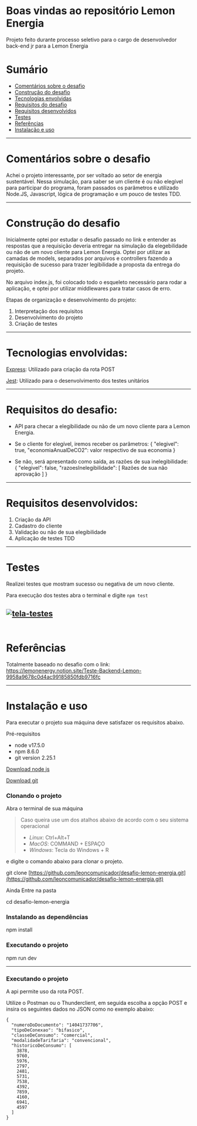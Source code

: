 # Boas vindas ao repositório Lemon Energia
Projeto feito durante processo seletivo para o cargo de desenvolvedor back-end jr para a Lemon Energia 

# Sumário

- [Comentários sobre o desafio](#comentários-sobre-o-desafio)
- [Construção do desafio](#construção-do-desafio)
- [Tecnologias envolvidas](#tecnologias-envolvidas)
- [Requisitos do desafio](#requisitos-do-desafio)
- [Requisitos desenvolvidos](#requisitos-desenvolvidos)
- [Testes](#testes)
- [Referências](#referências)
- [Instalação e uso](#instalação-e-uso)

---

#  Comentários sobre o desafio

Achei o projeto interessante, por ser voltado ao setor de energia sustentável. Nessa simulação, para saber se um cliente é ou não elegível para participar do programa, foram passados os parâmetros e utilizado Node.JS, Javascript, lógica de programação e um pouco de testes TDD.

---

# Construção do desafio

Inicialmente optei por estudar o desafio passado no link e entender as respostas que a requisição deveria entregar na simulação da elegebilidade ou não de um novo cliente para Lemon Energia. Optei por utilizar as camadas de models, separados por arquivos e controllers fazendo a requisição de sucesso para trazer legibilidade a proposta da entrega do projeto.

No arquivo index.js, foi colocado todo o esqueleto necessário para rodar a aplicação, e optei por utilizar middlewares para tratar casos de erro.

Etapas de organização e desenvolvimento do projeto:

 1. Interpretação dos requisitos
 2. Desenvolvimento do projeto
 3. Criação de testes

---

# Tecnologias envolvidas:
[Express](https://expressjs.com/pt-br/): Utilizado para criação da rota POST

[Jest](https://jestjs.io/pt-BR/): Utilizado para o desenvolvimento dos testes unitários

---

# Requisitos do desafio:


 - API para checar a elegibilidade ou não de um novo cliente para a Lemon Energia.
 - Se o cliente for elegível, iremos receber os parâmetros: {  "elegivel":  true,  "economiaAnualDeCO2":  valor respectivo de sua economia  }
 
 - Se não, será apresentado como saída, as razões de sua inelegibilidade: { "elegivel": false, "razoesInelegibilidade": [ Razões de sua não aprovação ] }

---

# Requisitos desenvolvidos:

 1. Criação da API
 2. Cadastro do cliente
 3. Validação ou não de sua elegibilidade
 4. Aplicação de testes TDD

---



# Testes

Realizei testes que mostram sucesso ou negativa de um novo cliente.

Para execução dos testes abra o terminal e digite `npm test`

<a href="https://ibb.co/k8hK0g5"><img src="https://i.ibb.co/4TjWMZK/tela-testes.png" alt="tela-testes" border="0"></a><br /><a target='_blank' href='https://pt-br.imgbb.com/'></a><br />
---


#  Referências

Totalmente baseado no desafio com o link:
https://lemonenergy.notion.site/Teste-Backend-Lemon-9958a9678c0d4ac99185850fdb9716fc

---
# Instalação e uso

Para executar o projeto sua máquina deve satisfazer os requisitos abaixo.  
  
Pré-requisitos  
  
  
 - node v17.5.0  
 - npm 8.6.0  
 - git version 2.25.1  
  
  
  
[Download node js](https://nodejs.org/en/)  
  
[Download git](https://git-scm.com/book/en/v2/Getting-Started-Installing-Git)  
  
### Clonando o projeto  
  
Abra o terminal de sua máquina

> Caso queira use um dos atalhos abaixo de acordo com o seu sistema
> operacional
>  - *Linux*: Ctrl+Alt+T
>  - *MacOS*: COMMAND + ESPAÇO
>  - *Windows*: Tecla do Windows + R

e digite o comando abaixo para clonar o projeto.  
  
  
git clone [https://github.com/leoncomunicador/desafio-lemon-energia.git](https://github.com/leoncomunicador/desafio-lemon-energia.git)  
  
  
  
Ainda Entre na pasta  
  
  
cd desafio-lemon-energia
  
  
  
### Instalando as dependências  
  
  
npm install  
  
  
  
### Executando o projeto  
  
  
npm run dev
  
  
---------

### Executando o projeto

A api permite uso da rota POST.

Utilize o Postman ou o Thunderclient, em seguida escolha a opção POST e insira os seguintes dados no JSON como no exemplo abaixo:


    {
      "numeroDoDocumento": "14041737706",
      "tipoDeConexao": "bifasico",
      "classeDeConsumo": "comercial",
      "modalidadeTarifaria": "convencional",
      "historicoDeConsumo": [
        3878,
        9760,
        5976,
        2797,
        2481,
        5731,
        7538,
        4392,
        7859,
        4160,
        6941,
        4597
      ]
    }
